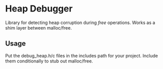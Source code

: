 # Heap Debugger
Library for detecting heap corruption during *free* operations. Works as a shim layer between 
malloc/free.

## Usage
Put the debug_heap.h/c files in the includes path for your project. Include them conditionally 
to stub out malloc/free.



